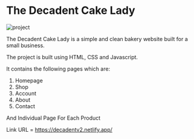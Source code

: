 # The Decadent Cake Lady

 <img src="" alt="project">

The Decadent Cake Lady is a simple and clean bakery website built for a small business.

The project is built using HTML, CSS and Javascript.

It contains the following pages which are:

1.  Homepage
2.  Shop
3.  Account
4.  About
5.  Contact

And Individual Page For Each Product

Link URL = https://decadentv2.netlify.app/
